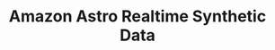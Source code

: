 ---
layout: project
title: Amazon Astro Realtime Synthetic Data
subheading: 
summary: Developed the realtime simulation of human pose detection for the robotics initiative Amazon Astro
category: Research Engineer
client: Amazon Core ML / Body Labs
image: /assets/media/projects/2021-09-12-amazon-astro/featured.jpg
link: https://youtu.be/YiHE5y1L2Bk
---